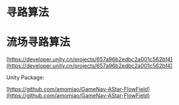 # 寻路算法

# 流场寻路算法

[https://developer.unity.cn/projects/657a96b2edbc2a001c562bf4](https://developer.unity.cn/projects/657a96b2edbc2a001c562bf4)

Unity Package: 

[https://github.com/amomiao/GameNav-AStar-FlowField](https://github.com/amomiao/GameNav-AStar-FlowField)